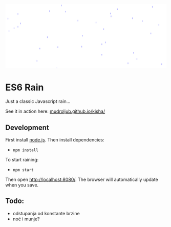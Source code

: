[![](screen.png)](http://mudroljub.github.io/kisha/)

# ES6 Rain

Just a classic Javascript rain...

See it in action here: [mudroljub.github.io/kisha/](http://mudroljub.github.io/kisha/)

## Development

First install  [node.js](https://nodejs.org). Then install dependencies:
* `npm install`

To start raining:
* `npm start`

Then open [http://localhost:8080/](http://localhost:8080/). The browser will automatically update when you save.

## Todo:
* odstupanja od konstante brzine
* noć i munje?
